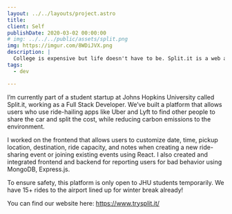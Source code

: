```yaml
---
layout: ../../layouts/project.astro
title: 
client: Self
publishDate: 2020-03-02 00:00:00
# img: ../../../public/assets/split.png
img: https://imgur.com/8WDiJVX.png
description: |
  College is expensive but life doesn't have to be. Split.it is a web app that makes costpooling easy and reduces our carbon footprint.
tags:
  - dev

---
```


I’m currently part of a student startup at Johns Hopkins University called Split.it, working as a Full Stack Developer. We’ve built a platform that allows users who use ride-hailing apps like Uber and Lyft to find other people to share the car and split the cost, while reducing carbon emissions to the environment. 

I worked on the frontend that allows users to customize date, time, pickup location, destination, ride capacity, and notes when creating a new ride-sharing event or joining existing events using React. I also created and integrated frontend and backend for reporting users for bad behavior using MongoDB, Express.js.

To ensure safety, this platform is only open to JHU students temporarily. We have 15+ rides to the airport lined up for winter break already! 

You can find our website here: https://www.trysplit.it/




